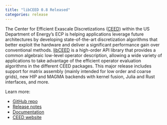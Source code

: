 ```yaml
---
title: "libCEED 0.8 Released"
categories: release
---
```


The Center for Efficient Exascale Discretizations ([CEED](https://github.com/CEED)) within the US Department of Energy’s ECP is helping applications leverage future architectures by developing state-of-the-art discretization algorithms that better exploit the hardware and deliver a significant performance gain over conventional methods. [libCEED](https://github.com/CEED/libCEED) is a high-order API library that provides a common algebraic low-level operator description, allowing a wide variety of applications to take advantage of the efficient operator evaluation algorithms in the different CEED packages. This major release includes support for matrix assembly (mainly intended for low order and coarse grids), new HIP and MAGMA backends with kernel fusion, Julia and Rust interfaces, and more.

Learn more:
- [GitHub repo](https://github.com/CEED/libCEED)
- [Release notes](https://github.com/CEED/libCEED/releases/tag/v0.8)
- [Documentation](https://libceed.readthedocs.io/en/latest/)
- [CEED website](https://ceed.exascaleproject.org/)
